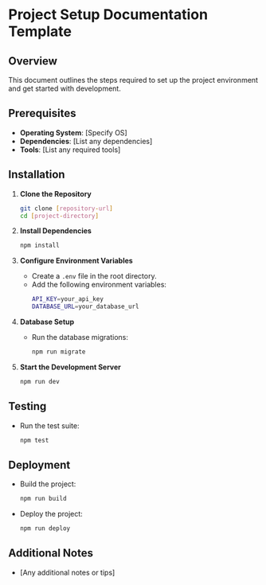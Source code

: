 # Project Setup Documentation Template

## Overview
This document outlines the steps required to set up the project environment and get started with development.

## Prerequisites
- **Operating System**: [Specify OS]
- **Dependencies**: [List any dependencies]
- **Tools**: [List any required tools]

## Installation
1. **Clone the Repository**
   ```sh
   git clone [repository-url]
   cd [project-directory]
   ```

2. **Install Dependencies**
   ```sh
   npm install
   ```

3. **Configure Environment Variables**
   - Create a `.env` file in the root directory.
   - Add the following environment variables:
     ```sh
     API_KEY=your_api_key
     DATABASE_URL=your_database_url
     ```

4. **Database Setup**
   - Run the database migrations:
     ```sh
     npm run migrate
     ```

5. **Start the Development Server**
   ```sh
   npm run dev
   ```

## Testing
- Run the test suite:
  ```sh
  npm test
  ```

## Deployment
- Build the project:
  ```sh
  npm run build
  ```

- Deploy the project:
  ```sh
  npm run deploy
  ```

## Additional Notes
- [Any additional notes or tips]